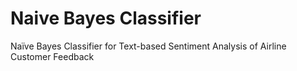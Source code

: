 # Naive Bayes Classifier
 Naïve Bayes Classifier for Text-based Sentiment Analysis of Airline Customer Feedback
